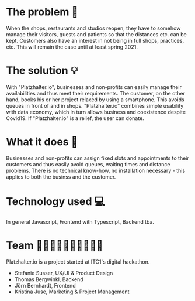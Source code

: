 # The problem 🤯 #
When the shops, restaurants and studios reopen, they have to somehow manage their visitors, guests and patients so that the distances etc. can be kept. Customers also have an interest in not being in full shops, practices, etc. This will remain the case until at least spring 2021.

# The solution 💡 #
With "Platzhalter.io", businesses and non-profits can easily manage their availabilities and thus meet their requirements.
The customer, on the other hand, books his or her project relaxed by using a smartphone. This avoids queues in front of and in shops.
"Platzhalter.io" combines simple usability with data economy, which in turn allows business and coexistence despite Covid19.
If "Platzhalter.io" is a relief, the user can donate. 

# What it does 🎫 #
Businesses and non-profits can assign fixed slots and appointments to their customers and thus easily avoid queues, waiting times and distance problems. There is no technical know-how, no installation necessary - this applies to both the businss and the customer.

# Technology used 💻 #
In general Javascript, Frontend with Typescript, Backend tba.

# Team 🧝🏻‍♀️🧝🏻‍♀️🧝🏻🧝🏻 #
Platzhalter.io is a project started at ITC1's digital hackathon.

- Stefanie Susser, UX/UI & Product Design
- Thomas Bergwinkl, Backend
- Jörn Bernhardt, Frontend
- Kristina Juse, Marketing & Project Management
